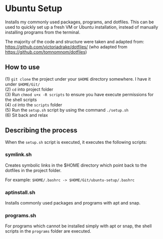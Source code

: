 # Ubuntu Setup
Installs my commonly used packages, programs, and dotfiles. This can be used to quickly set up a fresh VM or Ubuntu installation, instead of manually installing programs from the terminal. 

The majority of the code and structure were taken and adapted from: https://github.com/victoriadrake/dotfiles/ (who adapted from https://github.com/tomnomnom/dotfiles)

## How to use
(1) `git clone` the project under your `$HOME` directory somewhere. I have it under `$HOME/Git/`  
(2) `cd` into project folder  
(3) Run `chmod u+x -R scripts` to ensure you have execute permissions for the shell scripts  
(4) `cd` into the `scripts` folder  
(5) Run the `setup.sh` script by using the command `./setup.sh`  
(6) Sit back and relax

## Describing the process
When the `setup.sh` script is executed, it executes the following scripts: 

### symlink.sh
Creates symbolic links in the $HOME directory which point back to the dotfiles in the project folder. 

For example: `$HOME/.bashrc -> $HOME/Git/ubuntu-setup/.bashrc`

### aptinstall.sh
Installs commonly used packages and programs with apt and snap.

### programs.sh
For programs which cannot be installed simply with apt or snap, the shell scripts in the `programs` folder are executed.
